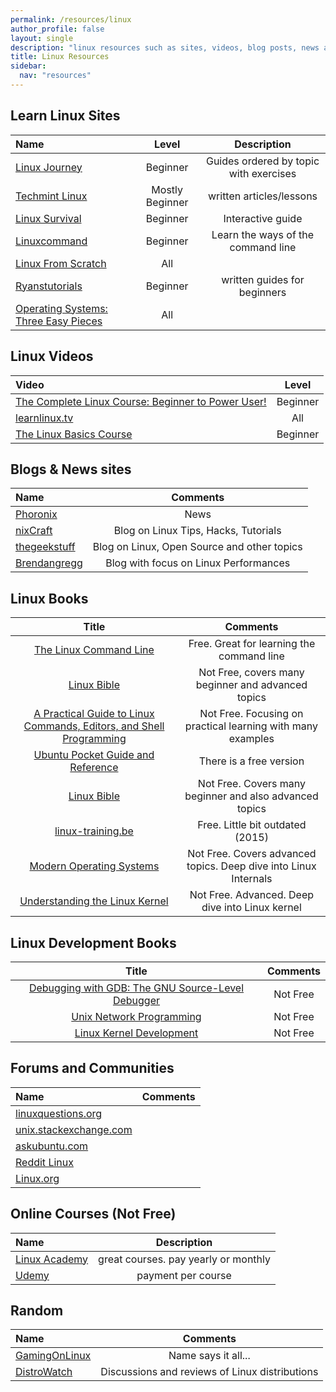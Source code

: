 ```yaml
---
permalink: /resources/linux
author_profile: false
layout: single
description: "linux resources such as sites, videos, blog posts, news and more"
title: Linux Resources
sidebar:
  nav: "resources"
---
```


## Learn Linux Sites

Name | Level | Description
:------|:------:|:-------:
[Linux Journey](https://linuxjourney.com) | Beginner | Guides ordered by topic with exercises
[Techmint Linux](https://www.tecmint.com/free-online-linux-learning-guide-for-beginners) | Mostly Beginner | written articles/lessons
[Linux Survival](https://linuxsurvival.com/linux-tutorial-introduction) | Beginner | Interactive guide
[Linuxcommand](http://linuxcommand.org) | Beginner | Learn the ways of the command line
[Linux From Scratch](http://www.linuxfromscratch.org) | All |
[Ryanstutorials](https://ryanstutorials.net/linuxtutorial) | Beginner | written guides for beginners
[Operating Systems: Three Easy Pieces](http://pages.cs.wisc.edu/~remzi/OSTEP) | All |

## Linux Videos

Video | Level
:------|:--------:
[The Complete Linux Course: Beginner to Power User!](https://www.youtube.com/watch?v=wBp0Rb-ZJak&t=6578s) | Beginner
[learnlinux.tv](https://www.learnlinux.tv) | All
[The Linux Basics Course](https://www.youtube.com/watch?v=bju_FdCo42w&list=PLtK75qxsQaMLZSo7KL-PmiRarU7hrpnwK) | Beginner 

## Blogs & News sites

Name | Comments
:------|:-------:
[Phoronix](https://www.phoronix.com) | News
[nixCraft](https://www.phoronix.com) | Blog on Linux Tips, Hacks, Tutorials
[thegeekstuff](http://www.thegeekstuff.com) | Blog on Linux, Open Source and other topics
[Brendangregg](http://www.brendangregg.com/overview.html) | Blog with focus on Linux Performances

## Linux Books

Title | Comments
:------:|:--------:
[The Linux Command Line](http://linuxcommand.org/tlcl.php) | Free. Great for learning the command line
[Linux Bible](https://www.wiley.com/en-us/Linux+Bible%2C+9th+Edition-p-9781118999875) | Not Free, covers many beginner and advanced topics
[A Practical Guide to Linux Commands, Editors, and Shell Programming](https://www.amazon.com/Practical-Commands-Editors-Programming-ebook/dp/B002ZM6KDM) | Not Free. Focusing on practical learning with many examples
[Ubuntu Pocket Guide and Reference](http://www.ubuntupocketguide.com/index_main.html) | There is a free version
[Linux Bible](https://www.amazon.com/Linux-Bible-Christopher-Negus/dp/1118999878/ref=sr_1_1?keywords=linux+bible&qid=1574779258&sr=8-1) | Not Free. Covers many beginner and also advanced topics
[linux-training.be](http://linux-training.be) | Free. Little bit outdated (2015)
[Modern Operating Systems](https://www.amazon.com/Modern-Operating-Systems-Andrew-Tanenbaum/dp/013359162X/ref=sr_1_1?keywords=Modern+Operating+Systems&qid=1574779749&sr=8-1) | Not Free. Covers advanced topics. Deep dive into Linux Internals
[Understanding the Linux Kernel](https://www.amazon.com/Understanding-Linux-Kernel-Third-Daniel/dp/0596005652/ref=sr_1_1?keywords=Understanding-Linux-Kernel&qid=1574780622&sr=8-1) | Not Free. Advanced. Deep dive into Linux kernel


## Linux Development Books 

Title | Comments
:------:|:--------:
[Debugging with GDB: The GNU Source-Level Debugger](https://www.amazon.com/Debugging-GDB-GNU-Source-Level-Debugger/dp/1680921436/ref=sr_1_1?keywords=Debugging+with+GDB&qid=1574779408&sr=8-1) | Not Free
[Unix Network Programming](https://www.amazon.com/Unix-Network-Programming-Sockets-Networking/dp/0131411551/ref=sr_1_1?keywords=Unix+Network&qid=1574779572&sr=8-1) | Not Free
[Linux Kernel Development](https://www.amazon.com/Linux-Kernel-Development-Robert-Love/dp/0672329468/ref=as_li_ss_tl?keywords=linux+system+programming&qid=1571742142&sr=8-8&linkCode=sl1&tag=coderscat-20&linkId=04de37d03084c2135921c9f15e858ac1&language=en_US) | Not Free

## Forums and Communities 

Name | Comments
:------|:-------:
[linuxquestions.org](https://www.linuxquestions.org) | 
[unix.stackexchange.com](https://unix.stackexchange.com) | 
[askubuntu.com](https://askubuntu.com) | 
[Reddit Linux](https://www.reddit.com/r/linux) |
[Linux.org](https://www.linux.org/forums) |

## Online Courses (Not Free)

Name | Description
:------|:-------:
[Linux Academy](https://linuxacademy.com) | great courses. pay yearly or monthly
[Udemy](https://www.udemy.com) | payment per course

## Random 

Name | Comments
:------|:-------:
[GamingOnLinux](https://www.gamingonlinux.com) | Name says it all...
[DistroWatch](https://distrowatch.com) | Discussions and reviews of Linux distributions
